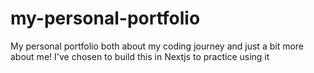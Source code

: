 # my-personal-portfolio
My personal portfolio both about my coding journey and just a bit more about me!  I've chosen to build this in Nextjs to practice using it
